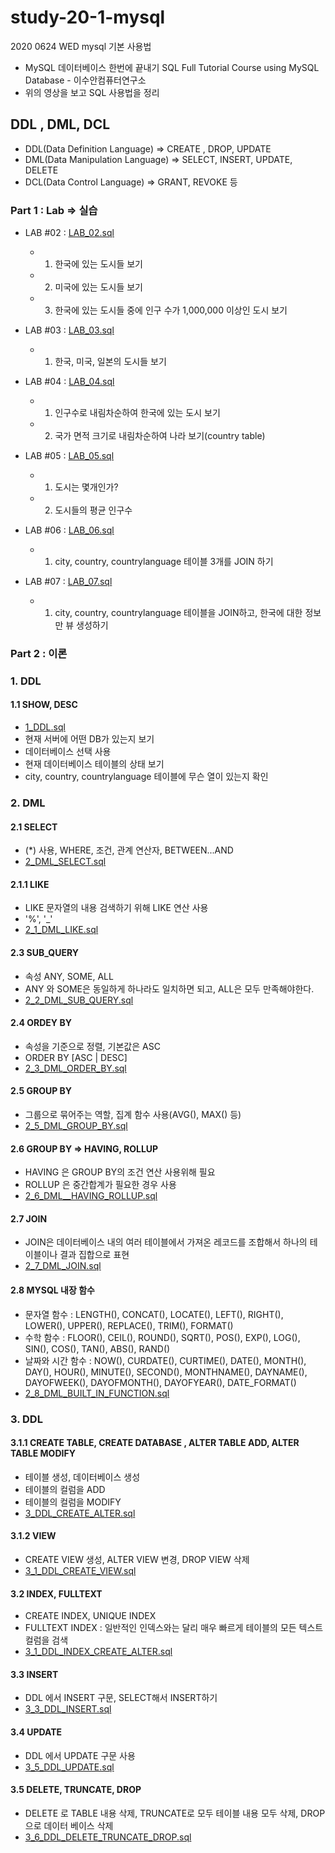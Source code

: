 # study-20-1-mysql
2020 0624 WED mysql 기본 사용법 
* MySQL 데이터베이스 한번에 끝내기 SQL Full Tutorial Course using MySQL Database - 이수안컴퓨터연구소 
* 위의 영상을 보고 SQL 사용법을 정리

## DDL , DML, DCL 
* DDL(Data Definition Language) => CREATE , DROP, UPDATE
* DML(Data Manipulation Language) => SELECT, INSERT, UPDATE, DELETE
* DCL(Data Control Language) => GRANT, REVOKE 등

### Part 1 : Lab => 실습
* LAB #02 : [LAB_02.sql](https://github.com/jaedeokhan/study-20-1-mysql/blob/master/labfile/LAB_02.sql)
   * 1. 한국에 있는 도시들 보기
   * 2. 미국에 있는 도시들 보기
   * 3. 한국에 있는 도시들 중에 인구 수가 1,000,000 이상인 도시 보기

* LAB #03 : [LAB_03.sql](https://github.com/jaedeokhan/study-20-1-mysql/blob/master/labfile/LAB_03.sql)
   * 1. 한국, 미국, 일본의 도시들 보기

* LAB #04 : [LAB_04.sql](https://github.com/jaedeokhan/study-20-1-mysql/blob/master/labfile/LAB_04.sql)
   * 1. 인구수로 내림차순하여 한국에 있는 도시 보기
   * 2. 국가 면적 크기로 내림차순하여 나라 보기(country table)

* LAB #05 : [LAB_05.sql](https://github.com/jaedeokhan/study-20-1-mysql/blob/master/labfile/LAB_05.sql)
   * 1. 도시는 몇개인가?
   * 2. 도시들의 평균 인구수

* LAB #06 : [LAB_06.sql](https://github.com/jaedeokhan/study-20-1-mysql/blob/master/labfile/LAB_06.sql)
   * 1. city, country, countrylanguage 테이블 3개를 JOIN 하기
 
* LAB #07 : [LAB_07.sql](https://github.com/jaedeokhan/study-20-1-mysql/blob/master/labfile/LAB_07.sql)
   * 1. city, country, countrylanguage 테이블을 JOIN하고, 한국에 대한 정보만 뷰 생성하기

### Part 2 : 이론 

### 1. DDL 

#### 1.1 SHOW, DESC 
 * [1_DDL.sql](https://github.com/jaedeokhan/study-20-1-mysql/blob/master/sqlfile/1_DDL.sql)
 * 현재 서버에 어떤 DB가 있는지 보기
 * 데이터베이스 선택 사용
 * 현재 데이터베이스 테이블의 상태 보기
 * city, country, countrylanguage 테이블에 무슨 열이 있는지 확인

### 2. DML

#### 2.1 SELECT
* (*) 사용, WHERE, 조건, 관계 연산자, BETWEEN...AND
* [2_DML_SELECT.sql](https://github.com/jaedeokhan/study-20-1-mysql/blob/master/sqlfile/2_DML_SELECT.sql)


#### 2.1.1 LIKE
* LIKE 문자열의 내용 검색하기 위해 LIKE 연산 사용
* '%', '_' 
* [2_1_DML_LIKE.sql](https://github.com/jaedeokhan/study-20-1-mysql/blob/master/sqlfile/2_1_DML_LIKE.sql)

#### 2.3 SUB_QUERY 
* 속성 ANY, SOME, ALL
* ANY 와 SOME은 동일하게 하나라도 일치하면 되고, ALL은 모두 만족해야한다.
* [2_2_DML_SUB_QUERY.sql](https://github.com/jaedeokhan/study-20-1-mysql/blob/master/sqlfile/2_2_DML_SUB_QUERY.sql)

#### 2.4 ORDEY BY
* 속성을 기준으로 정렬, 기본값은 ASC
* ORDER BY [ASC | DESC]
* [2_3_DML_ORDER_BY.sql](https://github.com/jaedeokhan/study-20-1-mysql/blob/master/sqlfile/2_3_DML_ORDER_BY.sql)

#### 2.5 GROUP BY
* 그룹으로 묶어주는 역할, 집계 함수 사용(AVG(), MAX() 등)
* [2_5_DML_GROUP_BY.sql](https://github.com/jaedeokhan/study-20-1-mysql/blob/master/sqlfile/2_5_DML_GROUP_BY.sql)

#### 2.6 GROUP BY => HAVING, ROLLUP
* HAVING 은 GROUP BY의 조건 연산 사용위해 필요
* ROLLUP 은 중간합계가 필요한 경우 사용
* [2_6_DML__HAVING_ROLLUP.sql](https://github.com/jaedeokhan/study-20-1-mysql/blob/master/sqlfile/2_6_DML__HAVING_ROLLUP.sql)

#### 2.7 JOIN 
* JOIN은 데이터베이스 내의 여러 테이블에서 가져온 레코드를 조합해서 하나의 테이블이나 결과 집합으로 표현
* [2_7_DML_JOIN.sql](https://github.com/jaedeokhan/study-20-1-mysql/blob/master/sqlfile/2_7_DML_JOIN.sql)

#### 2.8 MYSQL 내장 함수
* 문자열 함수 : LENGTH(), CONCAT(), LOCATE(), LEFT(), RIGHT(), LOWER(), UPPER(), REPLACE(), TRIM(), FORMAT()
* 수학 함수 : FLOOR(), CEIL(), ROUND(), SQRT(), POS(), EXP(), LOG(), SIN(), COS(), TAN(), ABS(), RAND()
* 날짜와 시간 함수 : NOW(), CURDATE(), CURTIME(), DATE(), MONTH(), DAY(), HOUR(), MINUTE(), SECOND(), MONTHNAME(), DAYNAME(), DAYOFWEEK(), DAYOFMONTH(), DAYOFYEAR(), DATE_FORMAT()
* [2_8_DML_BUILT_IN_FUNCTION.sql](https://github.com/jaedeokhan/study-20-1-mysql/blob/master/sqlfile/2_8_DML_BUILT_IN_FUNCTION.sql)

### 3. DDL 


#### 3.1.1 CREATE TABLE, CREATE DATABASE , ALTER TABLE ADD, ALTER TABLE MODIFY
* 테이블 생성, 데이터베이스 생성
* 테이블의 컬럼을 ADD
* 테이블의 컬럼을 MODIFY
* [3_DDL_CREATE_ALTER.sql](https://github.com/jaedeokhan/study-20-1-mysql/blob/master/sqlfile/3_DDL_CREATE_ALTER.sql)

#### 3.1.2 VIEW
* CREATE VIEW 생성, ALTER VIEW  변경, DROP VIEW 삭제
* [3_1_DDL_CREATE_VIEW.sql](https://github.com/jaedeokhan/study-20-1-mysql/blob/master/sqlfile/3_1_DDL_CREATE_VIEW.sql)

#### 3.2 INDEX, FULLTEXT
* CREATE INDEX, UNIQUE INDEX
* FULLTEXT INDEX : 일반적인 인덱스와는 달리 매우 빠르게 테이블의 모든 텍스트 컬럼을 검색
* [3_1_DDL_INDEX_CREATE_ALTER.sql](https://github.com/jaedeokhan/study-20-1-mysql/blob/master/sqlfile/3_1_DDL_INDEX_CREATE_ALTER.sql)


#### 3.3 INSERT
* DDL 에서 INSERT 구문, SELECT해서 INSERT하기
* [3_3_DDL_INSERT.sql](https://github.com/jaedeokhan/study-20-1-mysql/blob/master/sqlfile/3_3_DDL_INSERT.sql)

#### 3.4 UPDATE
* DDL 에서 UPDATE 구문 사용 
* [3_5_DDL_UPDATE.sql](https://github.com/jaedeokhan/study-20-1-mysql/blob/master/sqlfile/3_5_DDL_UPDATE.sql)

#### 3.5 DELETE, TRUNCATE, DROP
* DELETE 로 TABLE 내용 삭제, TRUNCATE로 모두 테이블 내용 모두 삭제, DROP으로 데이터 베이스 삭제
* [3_6_DDL_DELETE_TRUNCATE_DROP.sql](https://github.com/jaedeokhan/study-20-1-mysql/blob/master/sqlfile/3_6_DDL_DELETE_TRUNCATE_DROP.sql)


